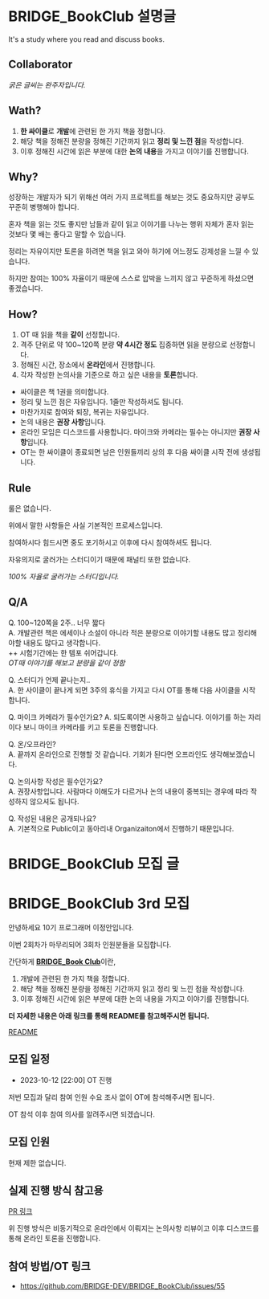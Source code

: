 # BRIDGE_BookClub 설명글

It's a study where you read and discuss books.

## Collaborator

*굵은 글씨는 완주자입니다.*

## Wath? 

1. **한 싸이클**로 **개발**에 관련된 한 가지 책을 정합니다.
2. 해당 책을 정해진 분량을 정해진 기간까지 읽고 **정리 및 느낀 점**을 작성합니다.
3. 이후 정해진 시간에 읽은 부분에 대한 **논의 내용**을 가지고 이야기를 진행합니다.

## Why?

성장하는 개발자가 되기 위해선 여러 가지 프로젝트를 해보는 것도 중요하지만 공부도 꾸준히 병행해야 합니다.

혼자 책을 읽는 것도 좋지만 남들과 같이 읽고 이야기를 나누는 행위 자체가 혼자 읽는 것보다 몇 배는 좋다고 말할 수 있습니다.

정리는 자유이지만 토론을 하려면 책을 읽고 와야 하기에 어느정도 강제성을 느낄 수 있습니다.

하지만 참여는 100% 자율이기 때문에 스스로 압박을 느끼지 않고 꾸준하게 하셨으면 좋겠습니다.

## How?

1. OT 때 읽을 책을 **같이** 선정합니다.
2. 격주 단위로 약 100~120쪽 분량 **약 4시간 정도** 집중하면 읽을 분량으로 선정합니다.
3. 정해진 시간, 장소에서 **온라인**에서 진행합니다.
4. 각자 작성한 논의사을 기준으로 하고 싶은 내용을 **토론**합니다.

* 싸이클은 책 1권을 의미합니다.
* 정리 및 느낀 점은 자유입니다. 1줄만 작성하셔도 됩니다.
* 마찬가지로 참여와 퇴장, 복귀는 자유입니다.
* 논의 내용은 **권장 사항**입니다.
* 온라인 모임은 디스코드를 사용합니다. 마이크와 카메라는 필수는 아니지만 **권장 사항**입니다.  
* OT는 한 싸이클이 종료되면 남은 인원들끼리 상의 후 다음 싸이클 시작 전에 생성됩니다.

## Rule

룰은 없습니다.  

위에서 말한 사항들은 사실 기본적인 프로세스입니다.  

참여하시다 힘드시면 중도 포기하시고 이후에 다시 참여하셔도 됩니다.  

자유의지로 굴러가는 스터디이기 때문에 패널티 또한 없습니다.  

*100% 자율로 굴러가는 스터디입니다.*

## Q/A

Q. 100~120쪽을 2주.. 너무 짧다  
A. 개발관련 책은 에세이나 소설이 아니라 적은 분량으로 이야기할 내용도 많고 정리해야할 내용도 많다고 생각합니다.  
++ 시험기간에는 한 템포 쉬어갑니다.  
*OT때 이야기를 해보고 분량을 같이 정함*  

Q. 스터디가 언제 끝나는지..  
A. 한 사이클이 끝나게 되면 3주의 휴식을 가지고 다시 OT를 통해 다음 사이클을 시작합니다.

Q. 마이크 카메라가 필수인가요?
A. 되도록이면 사용하고 싶습니다. 이야기를 하는 자리이다 보니 마이크 카메라를 키고 토론을 진행합니다.

Q. 온/오프라인?  
A. 끝까지 온라인으로 진행할 것 같습니다. 기회가 된다면 오프라인도 생각해보겠습니다.

Q. 논의사항 작성은 필수인가요?  
A. 권장사항입니다. 사람마다 이해도가 다르거나 논의 내용이 중복되는 경우에 따라 작성하지 않으셔도 됩니다.

Q. 작성된 내용은 공개되나요?  
A. 기본적으로 Public이고 동아리내 Organizaiton에서 진행하기 때문입니다.

# BRIDGE_BookClub 모집 글

# BRIDGE_BookClub 3rd 모집

안녕하세요 10기 프로그래머 이정안입니다.

이번 2회차가 마무리되어 3회차 인원분들을 모집합니다.

간단하게 [**BRIDGE_Book Club**](https://github.com/BRIDGE-DEV/BRIDGE_BookClub)이란,

1. 개발에 관련된 한 가지 책을 정합니다.
2. 해당 책을 정해진 분량을 정해진 기간까지 읽고 정리 및 느낀 점을 작성합니다.
3. 이후 정해진 시간에 읽은 부분에 대한 논의 내용을 가지고 이야기를 진행합니다.

**더 자세한 내용은 아래 링크를 통해 README를 참고해주시면 됩니다.**

[README](https://github.com/BRIDGE-DEV/BRIDGE_BookClub#readme)

## 모집 일정

- 2023-10-12 [22:00] OT 진행

저번 모집과 달리 참여 인원 수요 조사 없이 OT에 참석해주시면 됩니다.

OT 참석 이후 참여 의사를 알려주시면 되겠습니다.

## 모집 인원

현재 제한 없습니다.

## 실제 진행 방식 참고용

[PR 링크](https://github.com/BRIDGE-DEV/BRIDGE_BookClub/pulls?q=)

위 진행 방식은 비동기적으로 온라인에서 이뤄지는 논의사항 리뷰이고 이후 디스코드를 통해 온라인 토론을 진행합니다.

## 참여 방법/OT 링크

- https://github.com/BRIDGE-DEV/BRIDGE_BookClub/issues/55